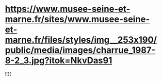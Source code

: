 # https://www.musee-seine-et-marne.fr/sites/www.musee-seine-et-marne.fr/files/styles/img__253x190/public/media/images/charrue_1987-8-2_3.jpg?itok=NkvDas91

![](
